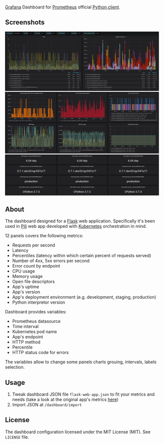 [Grafana](https://grafana.com/grafana) Dashboard for
[Prometheus](https://prometheus.io/) official [Python
client](https://github.com/prometheus/client_python).

## Screenshots ##

![Flask Web App Grafana Dashboard 1](/docs/flask-app-1.png?raw=true)
![Flask Web App Grafana Dashboard 2](/docs/flask-app-2.png?raw=true)
![Flask Web App Grafana Dashboard 3](/docs/flask-app-3.png?raw=true)

## About ##

The dashboard designed for a [Flask](http://flask.pocoo.org/) web
application. Specifically it's been used in
[Pili](https://github.com/pilosus/pili/blob/master/pili/app.py#L62)
web app developed with [Kubernetes](https://kubernetes.io/)
orchestration in mind.

12 panels covers the following metrics:

- Requests per second
- Latency
- Percentiles (latency within which certain percent of requests served)
- Number of 4xx, 5xx errors per second
- Error count by endpoint
- CPU usage
- Memory usage
- Open file descriptors
- App's uptime
- App's version
- App's deployment environment (e.g. development, staging, production)
- Python interpretor version

Dashboard provides variables:

- Prometheus datasource
- Time interval
- Kubernetes pod name
- App's endpoint
- HTTP method
- Percentile
- HTTP status code for errors

The variables allow to change some panels charts grouing, intervals,
labels selection.

## Usage ##

1. Tweak dashboard JSON file ``flask-web-app.json`` to fit your
   metrics and needs (take a look at the original app's metrics
   [here](https://github.com/pilosus/pili/blob/master/pili/app.py))
2. Import JSON at ``/dashboard/import``

## License ##

The dashboard configuration licensed under the MIT License (MIT). See
``LICENSE`` file.
